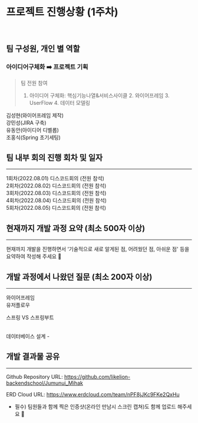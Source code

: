 # 프로젝트 진행상황 (1주차)
<br>


## 팀 구성원, 개인 별 역할

### 아이디어구체화 ➡️ 프로젝트 기획
> 팀 전원 참여 <br>
> 1. 아이디어 구체화: 핵심기능나열&서비스사이클 2. 와이어프레임 3. UserFlow 4. 데이터 모델링

김성현(와이어프레임 제작) <br> 
강민성(JIRA 구축) <br>
유동안(아이디어 디벨롭) <br>
조홍식(Spring 초기세팅) <br>


## 팀 내부 회의 진행 회차 및 일자

---

1회차(2022.08.01) 디스코드회의 (전원 참석) <br>
2회차(2022.08.02) 디스코드회의 (전원 참석) <br>
3회차(2022.08.03) 디스코드회의 (전원 참석) <br>
4회차(2022.08.04) 디스코드회의 (전원 참석) <br>
5회차(2022.08.05) 디스코드회의 (전원 참석)

## 현재까지 개발 과정 요약 (최소 500자 이상)

---

현재까지 개발을 진행하면서 ‘기술적으로 새로 알게된 점, 어려웠던 점, 아쉬운 점' 등을 요약하여 작성해 주세요 🙂

## 개발 과정에서 나왔던 질문 (최소 200자 이상)

---

와이어프레임
<br>
유저플로우
<br>

스프링 VS 스프링부트

<br>
데이터베이스 설계
- 

## 개발 결과물 공유

---

Github Repository URL: 
https://github.com/likelion-backendschool/Jumunui_Mihak

ERD Cloud URL:
https://www.erdcloud.com/team/nPF8jJKc9FKe2QxHu


- 필수) 팀원들과 함께 찍은 인증샷(온라인 만남시 스크린 캡쳐)도 함께 업로드 해주세요 🙂
